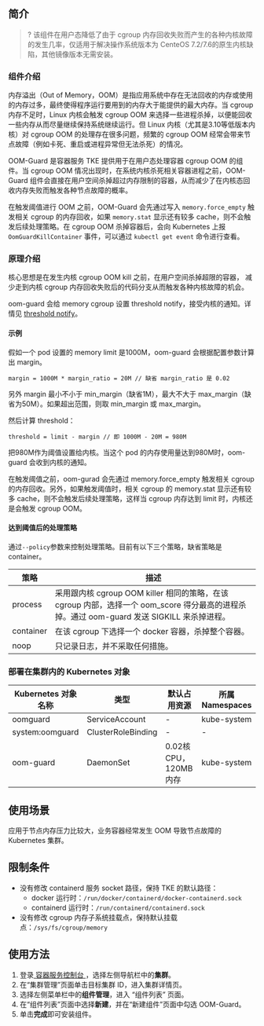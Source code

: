 ## 简介 
>? 该组件在用户态降低了由于 cgroup 内存回收失败而产生的各种内核故障的发生几率，仅适用于解决操作系统版本为 CenteOS 7.2/7.6的原生内核缺陷，其他镜像版本无需安装。


### 组件介绍
内存溢出（Out of Memory，OOM）是指应用系统中存在无法回收的内存或使用的内存过多，最终使得程序运行要用到的内存大于能提供的最大内存。当 cgroup 内存不足时，Linux 内核会触发 cgroup OOM 来选择一些进程杀掉，以便能回收一些内存从而尽量继续保持系统继续运行。但 Linux 内核（尤其是3.10等低版本内核）对 cgroup OOM 的处理存在很多问题，频繁的 cgroup OOM 经常会带来节点故障（例如卡死、重启或进程异常但无法杀死）的情况。

OOM-Guard 是容器服务 TKE 提供用于在用户态处理容器 cgroup OOM 的组件。当 cgroup OOM 情况出现时，在系统内核杀死相关容器进程之前，OOM-Guard 组件会直接在用户空间杀掉超过内存限制的容器，从而减少了在内核态回收内存失败而触发各种节点故障的概率。

在触发阈值进行 OOM 之前，OOM-Guard 会先通过写入 `memory.force_empty` 触发相关 cgroup 的内存回收，如果 `memory.stat` 显示还有较多 cache，则不会触发后续处理策略。在 cgroup OOM 杀掉容器后，会向 Kubernetes 上报 `OomGuardKillContainer` 事件，可以通过 `kubectl get event` 命令进行查看。

### 原理介绍
核心思想是在发生内核 cgroup OOM kill 之前，在用户空间杀掉超限的容器， 减少走到内核 cgroup 内存回收失败后的代码分支从而触发各种内核故障的机会。

oom-guard 会给 memory cgroup 设置 threshold notify，接受内核的通知。详情见 [threshold notify](https://lwn.net/Articles/529927/)。

#### 示例
假如一个 pod 设置的 memory limit 是1000M，oom-guard 会根据配置参数计算出 margin。
```
margin = 1000M * margin_ratio = 20M // 缺省 margin_ratio 是 0.02
```
另外 margin 最小不小于 min_margin（缺省1M），最大不大于 max_margin（缺省为50M）。如果超出范围，则取 min_margin 或 max_margin。

然后计算 threshold：
```
threshold = limit - margin // 即 1000M - 20M = 980M
```
把980M作为阈值设置给内核。当这个 pod 的内存使用量达到980M时，oom-guard 会收到内核的通知。

在触发阈值之前，oom-gurad 会先通过 memory.force_empty 触发相关 cgroup 的内存回收。另外，如果触发阈值时，相关 cgroup 的 memory.stat 显示还有较多 cache，则不会触发后续处理策略，这样当 cgroup 内存达到 limit 时，内核还是会触发 cgroup OOM。

#### 达到阈值后的处理策略
通过`--policy`参数来控制处理策略。目前有以下三个策略，缺省策略是 container。

| 策略 | 描述|
|---------|---------|
|process | 采用跟内核 cgroup OOM killer 相同的策略，在该 cgroup 内部，选择一个 oom_score 得分最高的进程杀掉。通过 oom-guard 发送 SIGKILL 来杀掉进程。  | 
| container | 在该 cgroup 下选择一个 docker 容器，杀掉整个容器。| 
| noop |  只记录日志，并不采取任何措施。| 

### 部署在集群内的 Kubernetes 对象

| Kubernetes 对象名称 | 类型               | 默认占用资源            | 所属 Namespaces |
| ------------------- | ------------------ | ----------------------- | --------------- |
| oomguard            | ServiceAccount     | -                | kube-system     |
| system:oomguard     | ClusterRoleBinding |-                   | -            |
| oom-guard           | DaemonSet          | 0.02核 CPU，120MB内存 | kube-system     |

## 使用场景 
应用于节点内存压力比较大，业务容器经常发生 OOM 导致节点故障的 Kubernetes 集群。

## 限制条件
- 没有修改 containerd 服务 socket 路径，保持 TKE 的默认路径：
   - docker 运行时：`/run/docker/containerd/docker-containerd.sock`
   - containerd 运行时：`/run/containerd/containerd.sock`
- 没有修改 cgroup 内存子系统挂载点，保持默认挂载点：`/sys/fs/cgroup/memory`

## 使用方法

1. 登录[ 容器服务控制台 ](https://console.cloud.tencent.com/tke2)，选择左侧导航栏中的**集群**。
2. 在“集群管理”页面单击目标集群 ID，进入集群详情页。
3. 选择左侧菜单栏中的**组件管理**，进入 “组件列表” 页面。
4. 在“组件列表”页面中选择**新建**，并在“新建组件”页面中勾选 OOM-Guard。
5. 单击**完成**即可安装组件。
